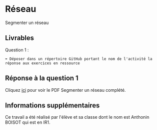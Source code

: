 # Réseau

Segmenter un réseau

## Livrables

Question 1 :

```
➡️ Déposer dans un répertoire GitHub portant le nom de l'activité la réponse aux exercices en ressource
```

## Réponse à la question 1

Cliquez [ici](https://github.com/snir-2024/anthonin.boisot/blob/main/R%C3%A9seau/Segmenter_un_reseau/TD_segmentation_reseau.docx.pdf) pour voir le PDF Segmenter un réseau complété.

## Informations supplémentaires

Ce travail a été réalisé par l'élève et sa classe dont le nom est Anthonin BOISOT qui est en IR1.
